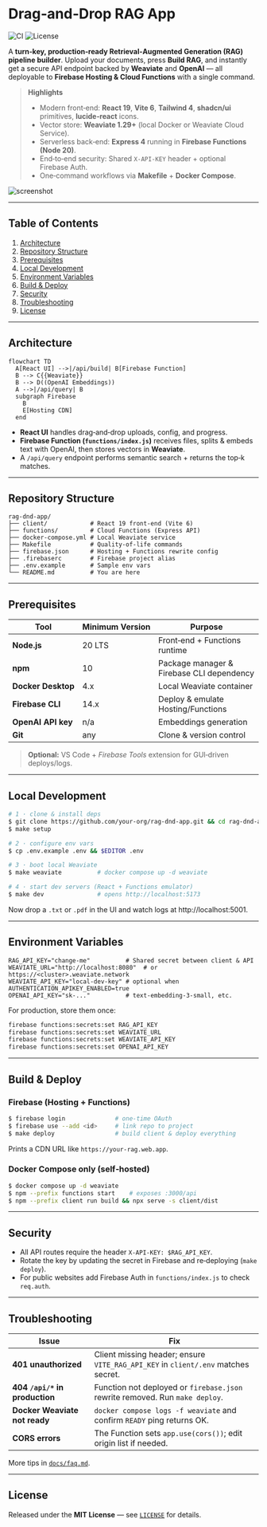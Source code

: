# Drag‑and‑Drop RAG App

![CI](https://img.shields.io/badge/build-passing-brightgreen?style=flat-square)
![License](https://img.shields.io/badge/license-MIT-blue?style=flat-square)

A **turn‑key, production‑ready Retrieval‑Augmented Generation (RAG) pipeline builder**. Upload your documents, press **Build RAG**, and instantly get a secure API endpoint backed by **Weaviate** and **OpenAI** — all deployable to **Firebase Hosting & Cloud Functions** with a single command.

> **Highlights**
> * Modern front‑end: **React 19**, **Vite 6**, **Tailwind 4**, **shadcn/ui** primitives, **lucide‑react** icons.
> * Vector store: **Weaviate 1.29+** (local Docker or Weaviate Cloud Service).
> * Serverless back‑end: **Express 4** running in **Firebase Functions (Node 20)**.
> * End‑to‑end security: Shared `X‑API‑KEY` header + optional Firebase Auth.
> * One‑command workflows via **Makefile** + **Docker Compose**.

![screenshot](docs/screenshot.png)

---

## Table of Contents
1. [Architecture](#architecture)
2. [Repository Structure](#repository-structure)
3. [Prerequisites](#prerequisites)
4. [Local Development](#local-development)
5. [Environment Variables](#environment-variables)
6. [Build & Deploy](#build--deploy)
7. [Security](#security)
8. [Troubleshooting](#troubleshooting)
9. [License](#license)

---

## Architecture
```mermaid
flowchart TD
  A[React UI] -->|/api/build| B[Firebase Function]
  B --> C{{Weaviate}}
  B --> D((OpenAI Embeddings))
  A -->|/api/query| B
  subgraph Firebase
    B
    E[Hosting CDN]
  end
```
* **React UI** handles drag‑and‑drop uploads, config, and progress.
* **Firebase Function (`functions/index.js`)** receives files, splits & embeds text with OpenAI, then stores vectors in **Weaviate**.
* A `/api/query` endpoint performs semantic search + returns the top‑k matches.

---

## Repository Structure
```text
rag-dnd-app/
├── client/            # React 19 front‑end (Vite 6)
├── functions/         # Cloud Functions (Express API)
├── docker-compose.yml # Local Weaviate service
├── Makefile           # Quality‑of‑life commands
├── firebase.json      # Hosting + Functions rewrite config
├── .firebaserc        # Firebase project alias
├── .env.example       # Sample env vars
└── README.md          # You are here
```

---

## Prerequisites
| Tool | Minimum Version | Purpose |
|------|-----------------|---------|
| **Node.js** | 20 LTS | Front‑end + Functions runtime |
| **npm** | 10 | Package manager & Firebase CLI dependency |
| **Docker Desktop** | 4.x | Local Weaviate container |
| **Firebase CLI** | 14.x | Deploy & emulate Hosting/Functions |
| **OpenAI API key** | n/a | Embeddings generation |
| **Git** | any | Clone & version control |

> **Optional:** VS Code + *Firebase Tools* extension for GUI‑driven deploys/logs.

---

## Local Development
```bash
# 1 · clone & install deps
$ git clone https://github.com/your‑org/rag-dnd-app.git && cd rag-dnd-app
$ make setup

# 2 · configure env vars
$ cp .env.example .env && $EDITOR .env

# 3 · boot local Weaviate
$ make weaviate          # docker compose up -d weaviate

# 4 · start dev servers (React + Functions emulator)
$ make dev               # opens http://localhost:5173
```
Now drop a `.txt` or `.pdf` in the UI and watch logs at http://localhost:5001.

---

## Environment Variables
```dotenv
RAG_API_KEY="change-me"          # Shared secret between client & API
WEAVIATE_URL="http://localhost:8080"  # or https://<cluster>.weaviate.network
WEAVIATE_API_KEY="local-dev-key" # optional when AUTHENTICATION_APIKEY_ENABLED=true
OPENAI_API_KEY="sk-..."          # text-embedding-3-small, etc.
```
For production, store them once:
```bash
firebase functions:secrets:set RAG_API_KEY
firebase functions:secrets:set WEAVIATE_URL
firebase functions:secrets:set WEAVIATE_API_KEY
firebase functions:secrets:set OPENAI_API_KEY
```

---

## Build & Deploy
### Firebase (Hosting + Functions)
```bash
$ firebase login              # one‑time OAuth
$ firebase use --add <id>     # link repo to project
$ make deploy                 # build client & deploy everything
```
Prints a CDN URL like `https://your‑rag.web.app`.

### Docker Compose only (self‑hosted)
```bash
$ docker compose up -d weaviate
$ npm --prefix functions start    # exposes :3000/api
$ npm --prefix client run build && npx serve -s client/dist
```

---

## Security
* All API routes require the header `X-API-KEY: $RAG_API_KEY`.
* Rotate the key by updating the secret in Firebase and re‑deploying (`make deploy`).
* For public websites add Firebase Auth in `functions/index.js` to check `req.auth`. 

---

## Troubleshooting
| Issue | Fix |
|-------|-----|
| **401 unauthorized** | Client missing header; ensure `VITE_RAG_API_KEY` in `client/.env` matches secret. |
| **404 `/api/*` in production** | Function not deployed or `firebase.json` rewrite removed. Run `make deploy`. |
| **Docker Weaviate not ready** | `docker compose logs -f weaviate` and confirm `READY` ping returns OK. |
| **CORS errors** | The Function sets `app.use(cors())`; edit origin list if needed. |

More tips in [`docs/faq.md`](docs/faq.md).

---

## License

Released under the **MIT License** — see [`LICENSE`](LICENSE) for details.

